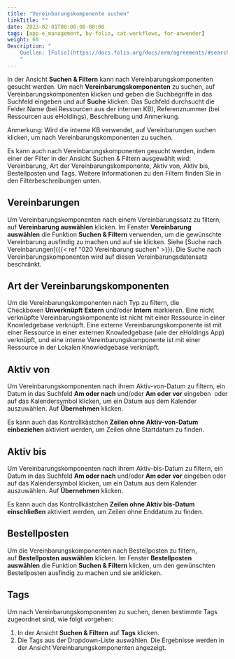 ```yaml
---
title: "Vereinbarungskomponente suchen"
linkTitle: ""
date: 2023-02-01T00:00:00-00:00
tags: [app-e_management, by-folio, cat-workflows, for-anwender]
weight: 60
Description: "
    Quellen: [Folio](https://docs.folio.org/docs/erm/agreements/#searching-for-agreement-lines) <!-- & [GBV](https://info.gebev.de/display/FOLIOGBVEXTERN/Folio:+Vereinbarungskomponente+suchen) -->
    "
---
```


In der Ansicht **Suchen & Filtern** kann nach Vereinbarungskomponenten gesucht werden. Um nach **Vereinbarungskomponenten** zu suchen, auf Vereinbarungskomponenten klicken und geben die Suchbegriffe in das Suchfeld eingeben und auf **Suche** klicken. Das Suchfeld durchsucht die Felder Name (bei Ressourcen aus der internen KB), Referenznummer (bei Ressourcen aus eHoldings), Beschreibung und Anmerkung.

Anmerkung: Wird die interne KB verwendet, auf Vereinbarungen suchen klicken, um nach Vereinbarungskomponenten zu suchen.

Es kann auch nach Vereinbarungskomponenten gesucht werden, indem einer der Filter in der Ansicht Suchen & Filtern ausgewählt wird: Vereinbarung, Art der Vereinbarungskomponente, Aktiv von, Aktiv bis, Bestellposten und Tags. Weitere Informationen zu den Filtern finden Sie in den Filterbeschreibungen unten.

## Vereinbarungen

Um Vereinbarungskomponenten nach einem Vereinbarungssatz zu filtern, auf **Vereinbarung auswählen** klicken. Im Fenster **Vereinbarung auswählen** die Funktion **Suchen & Filtern** verwenden, um die gewünschte Vereinbarung ausfindig zu machen und auf sie klicken. Siehe [Suche nach Vereinbarungen]({{< ref "020 Vereinbarung suchen" >}}). Die Suche nach Vereinbarungskomponenten wird auf diesen Vereinbarungsdatensatz beschränkt.

## Art der Vereinbarungskomponenten

Um die Vereinbarungskomponenten nach Typ zu filtern, die Checkboxen **Unverknüpft** **Extern** und/oder **Intern** markieren. Eine nicht verknüpfte Vereinbarungskomponente ist nicht mit einer Ressource in einer Knowledgebase verknüpft. Eine externe Vereinbarungskomponente ist mit einer Ressource in einer externen Knowledgebase (wie der eHoldings App) verknüpft, und eine interne Vereinbarungskomponente ist mit einer Ressource in der Lokalen Knowledgebase verknüpft.

## Aktiv von

Um Vereinbarungskomponenten nach ihrem Aktiv-von-Datum zu filtern, ein Datum in das Suchfeld **Am oder nach** und/oder **Am oder vor** eingeben  oder auf das Kalendersymbol klicken, um ein Datum aus dem Kalender auszuwählen. Auf **Übernehmen** klicken.

Es kann auch das Kontrollkästchen **Zeilen ohne Aktiv-von-Datum einbeziehen** aktiviert werden, um Zeilen ohne Startdatum zu finden.

## Aktiv bis

Um Vereinbarungskomponenten nach ihrem Aktiv-bis-Datum zu filtern, ein Datum in das Suchfeld **Am oder nach** und/oder **Am oder vor** eingeben oder auf das Kalendersymbol klicken, um ein Datum aus dem Kalender auszuwählen. Auf **Übernehmen** klicken.

Es kann auch das Kontrollkästchen **Zeilen ohne Aktiv bis-Datum einschließen** aktiviert werden, um Zeilen ohne Enddatum zu finden.

## Bestellposten

Um die Vereinbarungskomponenten nach Bestellposten zu filtern, auf **Bestellposten auswählen** klicken. Im Fenster **Bestellposten auswählen** die Funktion **Suchen & Filtern** klicken, um den gewünschten Bestellposten ausfindig zu machen und sie anklicken.

## Tags

Um nach Vereinbarungskomponenten zu suchen, denen bestimmte Tags zugeordnet sind, wie folgt vorgehen:

1.  In der Ansicht **Suchen & Filtern** auf **Tags** klicken.
2.  Die Tags aus der Dropdown-Liste auswählen. Die Ergebnisse werden in der Ansicht Vereinbarungskomponenten angezeigt.
